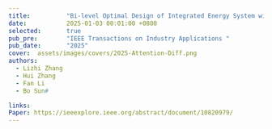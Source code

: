 ```yaml
---
title:          "Bi-level Optimal Design of Integrated Energy System with Synergy of Renewables, Conversion, Storage, and Demand"
date:           2025-01-03 00:01:00 +0800
selected:       true
pub_pre:        "IEEE Transactions on Industry Applications "
pub_date:       "2025"
cover:  assets/images/covers/2025-Attention-Diff.png
authors:
  - Lizhi Zhang
  - Hui Zhang
  - Fan Li
  - Bo Sun#

links:
Paper: https://ieeexplore.ieee.org/abstract/document/10820979/
---
```

